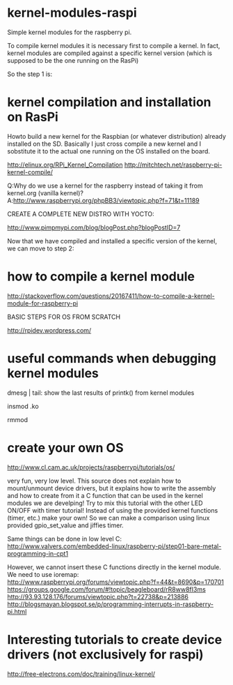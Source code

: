 kernel-modules-raspi
====================

Simple kernel modules for the raspberry pi.

To compile kernel modules it is necessary first to compile a kernel. 
In fact, kernel modules are compiled against a specific kernel version (which is supposed to be the one running on the RasPi)

So the step 1 is:

kernel compilation and installation on RasPi
====================

Howto build a new kernel for the Raspbian (or whatever distribution) already installed on the SD.
Basically I just cross compile a new kernel and I sobstitute it to the actual one running on the OS installed on the board.

http://elinux.org/RPi_Kernel_Compilation
http://mitchtech.net/raspberry-pi-kernel-compile/

Q:Why do we use a kernel for the raspberry instead of taking it from kernel.org (vanilla kernel)?
A:http://www.raspberrypi.org/phpBB3/viewtopic.php?f=71&t=11189

CREATE A COMPLETE NEW DISTRO WITH YOCTO:

http://www.pimpmypi.com/blog/blogPost.php?blogPostID=7

Now that we have compiled and installed a specific version of the kernel, we can move to step 2:

how to compile a kernel module
====================

http://stackoverflow.com/questions/20167411/how-to-compile-a-kernel-module-for-raspberry-pi

BASIC STEPS FOR OS FROM SCRATCH

http://rpidev.wordpress.com/

useful commands when debugging kernel modules
====================

dmesg | tail: show the last results of printk() from kernel modules

insmod <modulename>.ko

rmmod

create your own OS
====================

http://www.cl.cam.ac.uk/projects/raspberrypi/tutorials/os/

very fun, very low level. This source does not explain how to mount/unmount device drivers, 
but it explains how to write the assembly and how to create from it a C function that can be 
used in the kernel modules we are develping! Try to mix this tutorial with the other LED ON/OFF 
with timer tutorial! Instead of using the provided kernel functions (timer, etc.) make your own! 
So we can make a comparison using linux provided gpio_set_value and jiffies timer.

Same things can be done in low level C:
http://www.valvers.com/embedded-linux/raspberry-pi/step01-bare-metal-programming-in-cpt1

However, we cannot insert these C functions directly in the kernel module.
We need to use ioremap:
http://www.raspberrypi.org/forums/viewtopic.php?f=44&t=8690&p=170701 
https://groups.google.com/forum/#!topic/beagleboard/rR8ww8fI3ms 
http://93.93.128.176/forums/viewtopic.php?t=22738&p=213886 
http://blogsmayan.blogspot.se/p/programming-interrupts-in-raspberry-pi.html

Interesting tutorials to create device drivers (not exclusively for raspi)
====================
http://free-electrons.com/doc/training/linux-kernel/